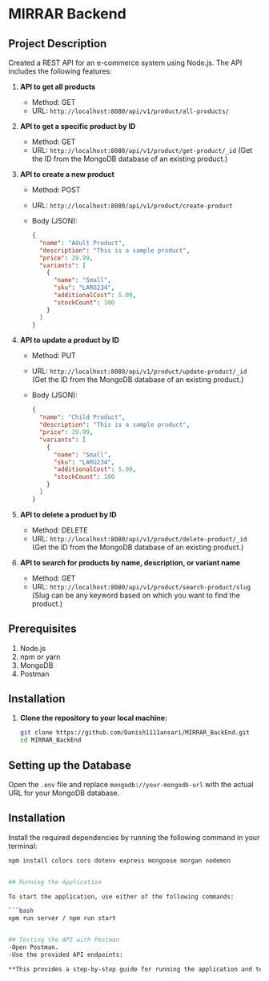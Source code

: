 # MIRRAR Backend

## Project Description

Created a REST API for an e-commerce system using Node.js. The API includes the following features:

1. **API to get all products**
   - Method: GET
   - URL: `http://localhost:8080/api/v1/product/all-products/`

2. **API to get a specific product by ID**
   - Method: GET
   - URL: `http://localhost:8080/api/v1/product/get-product/_id`
     (Get the ID from the MongoDB database of an existing product.)

3. **API to create a new product**
   - Method: POST
   - URL: `http://localhost:8080/api/v1/product/create-product`
   - Body (JSON):

     ```json
     {
       "name": "Adult Product",
       "description": "This is a sample product",
       "price": 29.99,
       "variants": [
         {
           "name": "Small",
           "sku": "LARG234",
           "additionalCost": 5.00,
           "stockCount": 100
         }
       ]
     }
     ```

4. **API to update a product by ID**
   - Method: PUT
   - URL: `http://localhost:8080/api/v1/product/update-product/_id`
     (Get the ID from the MongoDB database of an existing product.)
   - Body (JSON):

     ```json
     {
       "name": "Child Product",
       "description": "This is a sample product",
       "price": 29.99,
       "variants": [
         {
           "name": "Small",
           "sku": "LARG234",
           "additionalCost": 5.00,
           "stockCount": 100
         }
       ]
     }
     ```

5. **API to delete a product by ID**
   - Method: DELETE
   - URL: `http://localhost:8080/api/v1/product/delete-product/_id`
     (Get the ID from the MongoDB database of an existing product.)

6. **API to search for products by name, description, or variant name**
   - Method: GET
   - URL: `http://localhost:8080/api/v1/product/search-product/slug`
     (Slug can be any keyword based on which you want to find the product.)

## Prerequisites

1. Node.js
2. npm or yarn
3. MongoDB
4. Postman

## Installation

1. **Clone the repository to your local machine:**
   ```bash
   git clone https://github.com/Danish1111ansari/MIRRAR_BackEnd.git
   cd MIRRAR_BackEnd

## Setting up the Database

Open the `.env` file and replace `mongodb://your-mongodb-url` with the actual URL for your MongoDB database.

## Installation

Install the required dependencies by running the following command in your terminal:

```bash
npm install colors cors dotenv express mongoose morgan nodemon


## Running the Application

To start the application, use either of the following commands:

```bash
npm run server / npm run start


## Testing the API with Postman
-Open Postman.
-Use the provided API endpoints:

**This provides a step-by-step guide for running the application and testing the API using Postman. Adjustments can be made based on your specific needs.**



